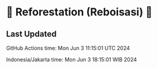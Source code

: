 
# 🌳 Reforestation (Reboisasi) 🌲

## Last Updated

GitHub Actions time: Mon Jun  3 11:15:01 UTC 2024

Indonesia/Jakarta time: Mon Jun  3 18:15:01 WIB 2024
